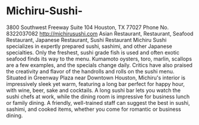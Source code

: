 # Michiru-Sushi-
3800 Southwest Freeway Suite 104    Houston, TX 77027 Phone No. 8322037082  http://michirusushi.com  Asian Restaurant, Restaurant, Seafood Restaurant, Japanese Restaurant, Sushi Restaurant  Michiru Sushi specializes in expertly prepared sushi, sashimi, and other Japanese specialties. Only the freshest, sushi grade fish is used and often exotic seafood finds its way to the menu. Kumamoto oysters, toro, marlin, scallops are a few examples, and the specials change daily. Critics have also praised the creativity and flavor of the handrolls and rolls on the sushi menu. Situated in Greenway Plaza near Downtown Houston, Michiru's interior is impressively sleek yet warm, featuring a long bar perfect for happy hour, with wine, beer, sake and cocktails. A long sushi bar lets you watch the sushi chefs at work, while the dining room is impressive for business lunch or family dining. A friendly, well-trained staff can suggest the best in sushi, sashimi, and cooked items, whether you come for romantic or business dining.    
